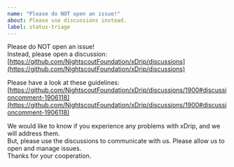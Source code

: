 ```yaml
---
name: "Please do NOT open an issue!"
about: Please use discussions instead.
label: status-triage
---
```


Please do NOT open an issue!  
Instead, please open a discussion: [https://github.com/NightscoutFoundation/xDrip/discussions](https://github.com/NightscoutFoundation/xDrip/discussions)  

Please have a look at these guidelines: [https://github.com/NightscoutFoundation/xDrip/discussions/1900#discussioncomment-1906118](https://github.com/NightscoutFoundation/xDrip/discussions/1900#discussioncomment-1906118)  
  
We would like to know if you experience any problems with xDrip, and we will address them.  
But, please use the discussions to communicate with us.  Please allow us to open and manage issues.  
Thanks for your cooperation.  
